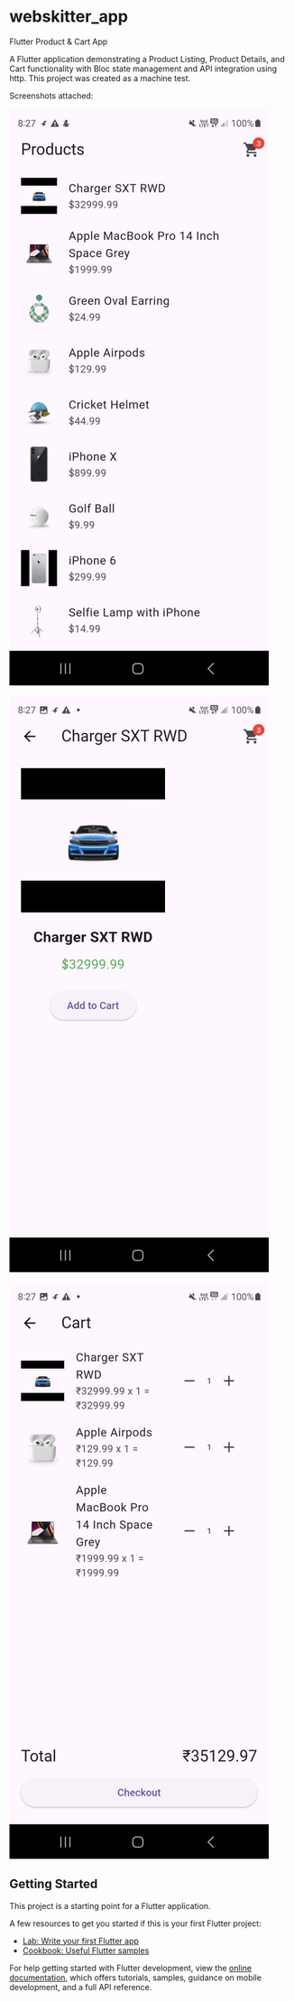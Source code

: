 # webskitter_app

Flutter Product & Cart App

A Flutter application demonstrating a Product Listing, Product Details, and Cart functionality with Bloc state management and API integration using http. This project was created as a machine test.

Screenshots attached:

![image alt](https://raw.githubusercontent.com/Sugam1530/webskitter_ecommerce_app/refs/heads/main/WhatsApp%20Image%202025-10-04%20at%208.27.32%20PM.jpeg)

![image alt](https://raw.githubusercontent.com/Sugam1530/webskitter_ecommerce_app/refs/heads/main/WhatsApp%20Image%202025-10-04%20at%208.27.31%20PM%20(1).jpeg)

![image alt](https://raw.githubusercontent.com/Sugam1530/webskitter_ecommerce_app/c8d70ba65333ad584419a578a0342ebaa21feb68/WhatsApp%20Image%202025-10-04%20at%208.27.31%20PM.jpeg)

## Getting Started

This project is a starting point for a Flutter application.

A few resources to get you started if this is your first Flutter project:

- [Lab: Write your first Flutter app](https://docs.flutter.dev/get-started/codelab)
- [Cookbook: Useful Flutter samples](https://docs.flutter.dev/cookbook)

For help getting started with Flutter development, view the
[online documentation](https://docs.flutter.dev/), which offers tutorials,
samples, guidance on mobile development, and a full API reference.
